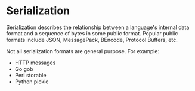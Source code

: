 # Serialization

Serialization describes the relationship between a language's internal data format and a sequence of bytes in some public format.  Popular public formats include JSON, MessagePack, BEncode, Protocol Buffers, etc.

Not all serialization formats are general purpose.  For example:

  * HTTP messages
  * Go gob
  * Perl storable
  * Python pickle
